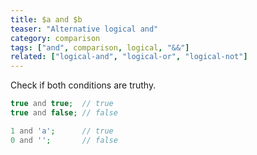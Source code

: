 ```yaml
---
title: $a and $b
teaser: "Alternative logical and"
category: comparison
tags: ["and", comparison, logical, "&&"]
related: ["logical-and", "logical-or", "logical-not"]
---
```


Check if both conditions are truthy.

```php
true and true;  // true
true and false; // false

1 and 'a';      // true
0 and '';       // false
```

